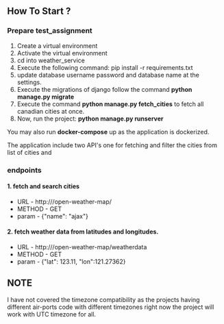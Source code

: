 ## How To Start ?

### Prepare test_assignment

1. Create a virtual environment
2. Activate the virtual environment
3. cd into weather_service
4. Execute the following command: pip install -r requirements.txt
5. update database username password and database name at the settings.
6. Execute the migrations of django follow the command **python manage.py migrate**
7. Execute the command **python manage.py fetch_cities** to fetch all canadian cities at once.
8. Now, run the project: **python manage.py runserver**

  You may also run **docker-compose** up as the application is dockerized.



The application include two API's one for fetching and filter the cities from  list of cities and   

### endpoints


#### 1. fetch and search cities

* URL - http://<hostname>/open-weather-map/
* METHOD - GET
* param - {"name": "ajax"}


#### 2. fetch weather data from latitudes and longitudes.

* URL - http://<hostname>/open-weather-map/weatherdata
* METHOD - GET
* param - {"lat": 123.11, "lon":121.27362}

## NOTE

I have not covered the timezone compatibility as the projects having different air-ports code with different timezones
right now the project will work with UTC timezone for all.